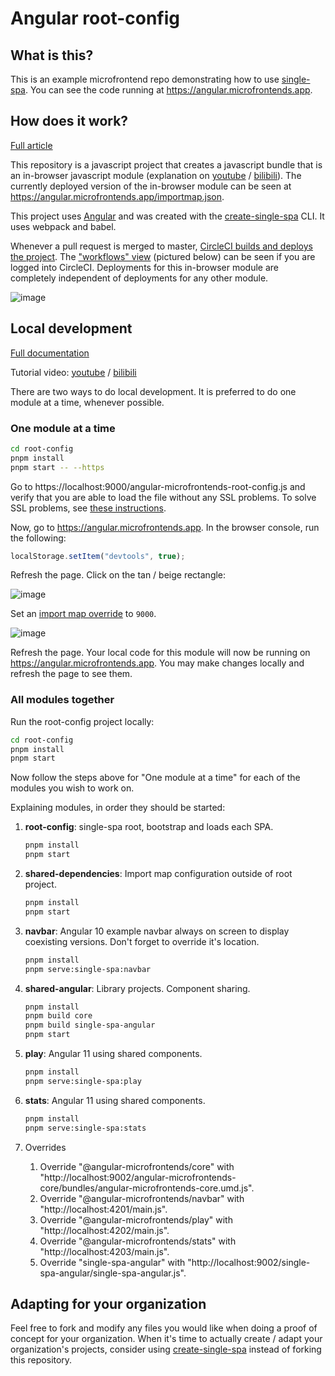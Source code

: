 # Angular root-config

## What is this?

This is an example microfrontend repo demonstrating how to use [single-spa](https://single-spa.js.org). You can see the code running at https://angular.microfrontends.app.

## How does it work?

[Full article](https://single-spa.js.org/docs/recommended-setup)

This repository is a javascript project that creates a javascript bundle that is an in-browser javascript module (explanation on [youtube](https://www.youtube.com/watch?v=Jxqiu6pdMSU&list=PLLUD8RtHvsAOhtHnyGx57EYXoaNsxGrTU&index=2) / [bilibili](https://www.bilibili.com/video/av83498486/)). The currently deployed version of the in-browser module can be seen at https://angular.microfrontends.app/importmap.json.

This project uses [Angular](https://angular.io) and was created with the [create-single-spa](https://single-spa.js.org/docs/create-single-spa) CLI. It uses webpack and babel.

Whenever a pull request is merged to master, [CircleCI builds and deploys the project](https://circleci.com/gh/angular-microfrontends/root-config). The ["workflows" view](https://circleci.com/gh/angular-microfrontends/workflows) (pictured below) can be seen if you are logged into CircleCI. Deployments for this in-browser module are completely independent of deployments for any other module.

![image](https://user-images.githubusercontent.com/5524384/75210801-5ba02700-573f-11ea-8064-46af165cba0a.png)

## Local development

[Full documentation](https://single-spa.js.org/docs/recommended-setup#local-development)

Tutorial video: [youtube](https://www.youtube.com/watch?v=vjjcuIxqIzY&list=PLLUD8RtHvsAOhtHnyGx57EYXoaNsxGrTU&index=4) / [bilibili](https://www.bilibili.com/video/av83617789/)

There are two ways to do local development. It is preferred to do one module at a time, whenever possible.

### One module at a time

```sh
cd root-config
pnpm install
pnpm start -- --https
```

Go to https://localhost:9000/angular-microfrontends-root-config.js and verify that you are able to load the file without any SSL problems. To solve SSL problems, see [these instructions](https://improveandrepeat.com/2016/09/allowing-self-signed-certificates-on-localhost-with-chrome-and-firefox/).

Now, go to https://angular.microfrontends.app. In the browser console, run the following:

```js
localStorage.setItem("devtools", true);
```

Refresh the page. Click on the tan / beige rectangle:

![image](https://user-images.githubusercontent.com/5524384/75211359-e46b9280-5740-11ea-80bb-974846df414b.png)

Set an [import map override](https://github.com/joeldenning/import-map-overrides/) to `9000`.

![image](https://user-images.githubusercontent.com/5524384/75211553-7e333f80-5741-11ea-97d6-d3d86ffd1826.png)

Refresh the page. Your local code for this module will now be running on https://angular.microfrontends.app. You may make changes locally and refresh the page to see them.

### All modules together

Run the root-config project locally:

```sh
cd root-config
pnpm install
pnpm start
```

Now follow the steps above for "One module at a time" for each of the modules you wish to work on.

Explaining modules, in order they should be started:

1. **root-config**: single-spa root, bootstrap and loads each SPA.

   ```sh
   pnpm install
   pnpm start
   ```

2. **shared-dependencies**: Import map configuration outside of root project.

   ```sh
   pnpm install
   pnpm start
   ```

3. **navbar**: Angular 10 example navbar always on screen to display coexisting versions. Don't
   forget to override it's location.

   ```sh
   pnpm install
   pnpm serve:single-spa:navbar
   ```

4. **shared-angular**: Library projects. Component sharing.

   ```sh
   pnpm install
   pnpm build core
   pnpm build single-spa-angular
   pnpm start
   ```

5. **play**: Angular 11 using shared components.

   ```sh
   pnpm install
   pnpm serve:single-spa:play
   ```

6. **stats**: Angular 11 using shared components.

   ```sh
   pnpm install
   pnpm serve:single-spa:stats
   ```

7. Overrides
   1. Override "@angular-microfrontends/core" with "http://localhost:9002/angular-microfrontends-core/bundles/angular-microfrontends-core.umd.js".
   2. Override "@angular-microfrontends/navbar" with "http://localhost:4201/main.js".
   3. Override "@angular-microfrontends/play" with "http://localhost:4202/main.js".
   4. Override "@angular-microfrontends/stats" with "http://localhost:4203/main.js".
   5. Override "single-spa-angular" with "http://localhost:9002/single-spa-angular/single-spa-angular.js".

## Adapting for your organization

Feel free to fork and modify any files you would like when doing a proof of concept for your organization. When it's time to actually create / adapt your organization's projects, consider using [create-single-spa](https://single-spa.js.org/docs/create-single-spa) instead of forking this repository.
